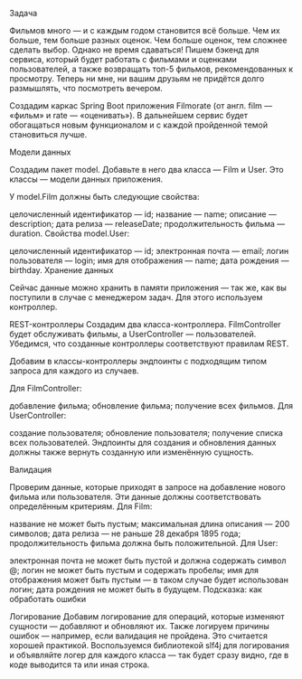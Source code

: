 Задача

Фильмов много — и с каждым годом становится всё больше. Чем их больше, тем больше разных оценок. Чем больше оценок, тем сложнее сделать выбор. Однако не время сдаваться! Пишем бэкенд для сервиса, который будет работать с фильмами и оценками пользователей, а также возвращать топ-5 фильмов, рекомендованных к просмотру. Теперь ни мне, ни вашим друзьям не придётся долго размышлять, что посмотреть вечером.

Cоздадим каркас Spring Boot приложения Filmorate (от англ. film — «фильм» и rate — «оценивать»). В дальнейшем сервис будет обогащаться новым функционалом и с каждой пройденной темой становиться лучше.

Модели данных

Создадим пакет model. Добавьте в него два класса — Film и User. Это классы — модели данных приложения.

У model.Film должны быть следующие свойства:

целочисленный идентификатор — id;
название — name;
описание — description;
дата релиза — releaseDate;
продолжительность фильма — duration.
Свойства model.User:

целочисленный идентификатор — id;
электронная почта — email;
логин пользователя — login;
имя для отображения — name;
дата рождения — birthday.
Хранение данных

Сейчас данные можно хранить в памяти приложения — так же, как вы поступили в случае с менеджером задач. Для этого используем контроллер.

REST-контроллеры
Создадим два класса-контроллера. FilmController будет обслуживать фильмы, а UserController — пользователей. Убедимся, что созданные контроллеры соответствуют правилам REST.

Добавим в классы-контроллеры эндпоинты с подходящим типом запроса для каждого из случаев.

Для FilmController:

добавление фильма;
обновление фильма;
получение всех фильмов.
Для UserController:

создание пользователя;
обновление пользователя;
получение списка всех пользователей.
Эндпоинты для создания и обновления данных должны также вернуть созданную или изменённую сущность.

Валидация

Проверим данные, которые приходят в запросе на добавление нового фильма или пользователя. Эти данные должны соответствовать определённым критериям. Для Film:

название не может быть пустым;
максимальная длина описания — 200 символов;
дата релиза — не раньше 28 декабря 1895 года;
продолжительность фильма должна быть положительной.
Для User:

электронная почта не может быть пустой и должна содержать символ @;
логин не может быть пустым и содержать пробелы;
имя для отображения может быть пустым — в таком случае будет использован логин;
дата рождения не может быть в будущем.
Подсказка: как обработать ошибки

Логирование
Добавим логирование для операций, которые изменяют сущности — добавляют и обновляют их. Также логируем причины ошибок — например, если валидация не пройдена. Это считается хорошей практикой.
Воспользуемся библиотекой slf4j для логирования и объявляйте логер для каждого класса — так будет сразу видно, где в коде выводится та или иная строка.
